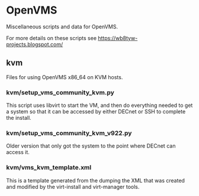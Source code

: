 # OpenVMS

Miscellaneous scripts and data for OpenVMS.

For more details on these scripts see <https://wb8tyw-projects.blogspot.com/>

## kvm

Files for using OpenVMS x86_64 on KVM hosts.

### kvm/setup_vms_community_kvm.py

  This script uses libvirt to start the VM, and then do everything
  needed to get a system so that it can be accessed by either DECnet
  or SSH to complete the install.

### kvm/setup_vms_community_kvm_v922.py

  Older version that only got the system to the point where DECnet can
  access it.

### kvm/vms_kvm_template.xml

  This is a template generated from the dumping the XML that was created
  and modified by the virt-install and virt-manager tools.
